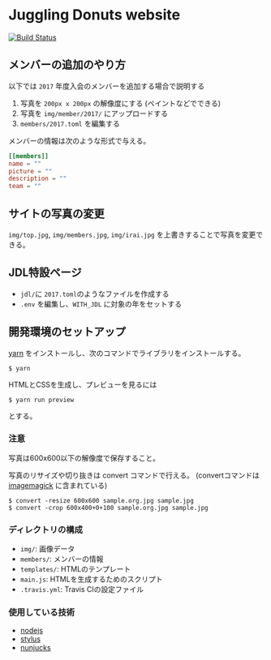 # Juggling Donuts website
[![Build Status](https://travis-ci.org/JugglingDonuts/website.svg?branch=master)](https://travis-ci.org/JugglingDonuts/website)
## メンバーの追加のやり方
以下では `2017` 年度入会のメンバーを追加する場合で説明する

1. 写真を `200px x 200px` の解像度にする (ペイントなどでできる)
2. 写真を `img/member/2017/` にアップロードする
3. `members/2017.toml` を編集する

メンバーの情報は次のような形式で与える。

```toml
[[members]]
name = ""
picture = ""
description = ""
team = ""
```

## サイトの写真の変更
`img/top.jpg`, `img/members.jpg`, `img/irai.jpg` を上書きすることで写真を変更できる。

## JDL特設ページ
- `jdl/`に `2017.toml`のようなファイルを作成する
- `.env` を編集し、`WITH_JDL` に対象の年をセットする

## 開発環境のセットアップ
[yarn](https://yarnpkg.com/ja/) をインストールし、次のコマンドでライブラリをインストールする。

```
$ yarn
```

HTMLとCSSを生成し、プレビューを見るには

```
$ yarn run preview
```

とする。

### 注意
写真は600x600以下の解像度で保存すること。

写真のリサイズや切り抜きは convert コマンドで行える。 (convertコマンドは [imagemagick](https://www.imagemagick.org/script/index.php) に含まれている)

```
$ convert -resize 600x600 sample.org.jpg sample.jpg
$ convert -crop 600x400+0+100 sample.org.jpg sample.jpg
```

### ディレクトリの構成

- `img/`: 画像データ
- `members/`: メンバーの情報
- `templates/`: HTMLのテンプレート
- `main.js`: HTMLを生成するためのスクリプト
- `.travis.yml`: Travis CIの設定ファイル

### 使用している技術

- [nodejs](https://nodejs.org/en/)
- [stylus](http://stylus-lang.com/)
- [nunjucks](https://mozilla.github.io/nunjucks/)

